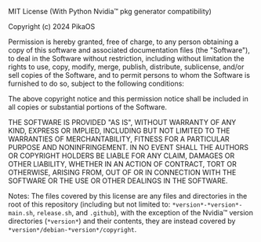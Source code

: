 MIT License (With Python Nvidia™ pkg generator compatibility)

Copyright (c) 2024 PikaOS

Permission is hereby granted, free of charge, to any person obtaining a copy
of this software and associated documentation files (the "Software"), to deal
in the Software without restriction, including without limitation the rights
to use, copy, modify, merge, publish, distribute, sublicense, and/or sell
copies of the Software, and to permit persons to whom the Software is
furnished to do so, subject to the following conditions:

The above copyright notice and this permission notice shall be included in all
copies or substantial portions of the Software.

THE SOFTWARE IS PROVIDED "AS IS", WITHOUT WARRANTY OF ANY KIND, EXPRESS OR
IMPLIED, INCLUDING BUT NOT LIMITED TO THE WARRANTIES OF MERCHANTABILITY,
FITNESS FOR A PARTICULAR PURPOSE AND NONINFRINGEMENT. IN NO EVENT SHALL THE
AUTHORS OR COPYRIGHT HOLDERS BE LIABLE FOR ANY CLAIM, DAMAGES OR OTHER
LIABILITY, WHETHER IN AN ACTION OF CONTRACT, TORT OR OTHERWISE, ARISING FROM,
OUT OF OR IN CONNECTION WITH THE SOFTWARE OR THE USE OR OTHER DEALINGS IN THE
SOFTWARE.

Notes:
The files covered by this license are any files and directories in the root of this repository (including but not limited to: `*version*-*version*-main.sh`, `release.sh`, and `.github`), with the exception of the Nvidia™ version directories (`*version*`) and their contents, they are instead covered by `*version*/debian-*version*/copyright`.